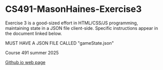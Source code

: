 # CS491-MasonHaines-Exercise3
Exercise 3 is a good-sized effort in HTML/CSS/JS programming, maintaining state in a JSON file client-side. Specific instructions appear in the document linked below.

MUST HAVE A JSON FILE CALLED "gameState.json"

Course 491 summer 2025 

[Github io web page](https://masonhaines.github.io/CS491-MasonHaines-Exercise3/)


